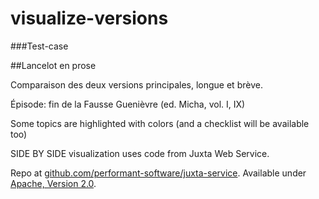 # visualize-versions

###Test-case

##Lancelot en prose

Comparaison des deux versions principales, longue et brève.

Épisode: fin de la Fausse Guenièvre (ed. Micha, vol. I, IX)


Some topics are highlighted with colors (and a checklist will be available too)

SIDE BY SIDE visualization uses code from Juxta Web Service.

Repo at [github.com/performant-software/juxta-service](github.com/performant-software/juxta-service). Available under [Apache, Version 2.0](http://www.apache.org/licenses/LICENSE-2.0).
